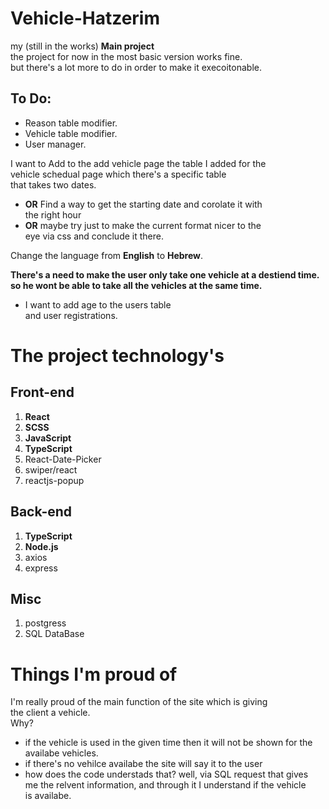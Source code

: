 # Vehicle-Hatzerim

my (still in the works) **Main project**  
the project for now in the most basic version works fine.  
but there's a lot more to do in order to make it execoitonable.

## To Do:

- Reason table modifier.
- Vehicle table modifier.
- User manager.

I want to Add to the add vehicle page the table I added for the  
vehicle schedual page which there's a specific table  
that takes two dates.

- **OR** Find a way to get the starting date and corolate it with  
  the right hour
- **OR** maybe try just to make the current format nicer to the  
  eye via css and conclude it there.

Change the language from **English** to **Hebrew**.

**There's a need to make the user only take one vehicle at a destiend time.**  
**so he wont be able to take all the vehicles at the same time.**

- I want to add age to the users table  
  and user registrations.

#

# The project technology's

## Front-end

1. **React**
2. **SCSS**
3. **JavaScript**
4. **TypeScript**
5. React-Date-Picker
6. swiper/react
7. reactjs-popup

## Back-end

1. **TypeScript**
2. **Node.js**
3. axios
4. express

## Misc

1. postgress
2. SQL DataBase

#

# Things I'm proud of

I'm really proud of the main function of the site which is giving  
the client a vehicle.  
Why?

- if the vehicle is used in the given time then it will not be shown for the  
  availabe vehicles.
- if there's no vehilce availabe the site will say it to the user
- how does the code understads that? well, via SQL request that gives  
  me the relvent information, and through it I understand if the vehicle  
  is availabe.
